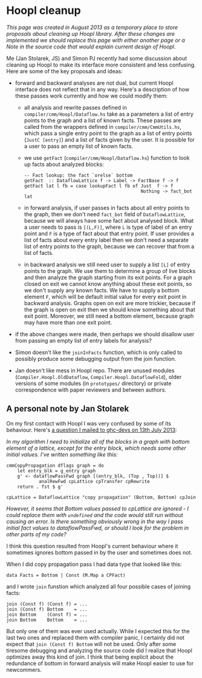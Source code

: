 # Hoopl cleanup

*This page was created in August 2013 as a temporary place to store proposals about cleaning up Hoopl library. After these changes are implemented we should replace this page with either another page or a Note in the source code that would explain current design of Hoopl.*


Me (Jan Stolarek, JS) and Simon PJ recently had some discussion about cleaning up Hoopl to make its interface more consistent and less confusing. Here are some of the key proposals and ideas:

- forward and backward analyses are not dual, but current Hoopl interface does not reflect that in any way. Here's a description of how these passes work currently and how we could modify them:

  - all analysis and rewrite passes defined in `compiler/cmm/Hoopl/Dataflow.hs` take as a parameters a list of entry points to the graph and a list of known facts. These passes are called from the wrappers defined in `compiler/cmm/CmmUtils.hs`, which pass a single entry point to the graph as a list of entry points (`JustC [entry]`) and a list of facts given by the user. It is possible for a user to pass an empty list of known facts.
  - we use `getFact` (`compiler/cmm/Hoopl/Dataflow.hs`) function to look up facts about analyzed blocks:

    ```wiki
    -- Fact lookup: the fact `orelse` bottom
    getFact  :: DataflowLattice f -> Label -> FactBase f -> f
    getFact lat l fb = case lookupFact l fb of Just  f -> f
                                               Nothing -> fact_bot lat
    ```
  - in forward analysis, if user passes in facts about all entry points to the graph, then we don't need `fact_bot` field of `DataflowLattice`, because we will always have some fact about analysed block. What a user needs to pass is `[(L,F)]`, where `L` is type of label of an entry point and `F` is a type of fact about that entry point. If user provides a list of facts about every entry label then we don't need a separate list of entry points to the graph, because we can recover that from a list of facts.
  - in backward analysis we still need user to supply a list `[L]` of entry points to the graph. We use them to determine a group of live blocks and then analyze the graph starting from its exit points. For a graph closed on exit we cannot know anything about these exit points, so we don't supply any known facts. We have to supply a bottom element `F`, which will be default initial value for every exit point in backward analysis. Graphs open on exit are more trickier, because if the graph is open on exit then we should know something about that exit point. Moreover, we still need a bottom element, because graph may have more than one exit point.
- if the above changes were made, then perhaps we should disallow user from passing an empty list of entry labels for analysis?
- Simon doesn't like the `joinInFacts` function, which is only called to possibly produce some debugging output from the join function.
- Jan doesn't like mess in Hoopl repo. There are unused modules (`Compiler.Hoopl.OldDataflow`, `Compiler.Hoopl.DataflowFold`), older versions of some modules (in `prototypes/` directory) or private correspondence with paper reviewers and between authors.

## A personal note by Jan Stolarek


On my first contact with Hoopl I was very confused by some of its behaviour. Here's [ a question I mailed to ghc-devs on 13th July 2013](http://www.haskell.org/pipermail/ghc-devs/2013-July/001757.html):

*In my algorithm I need to initialize all of the blocks in a graph with bottom element of a lattice, except for the entry block, which needs some other initial values. I've written something like this:*

```wiki
cmmCopyPropagation dflags graph = do
    let entry_blk = g_entry graph
    g' <- dataflowPassFwd graph [(entry_blk, (Top , Top))] $
            analRewFwd cpLattice cpTransfer cpRewrite
    return . fst $ g'

cpLattice = DataflowLattice "copy propagation" (Bottom, Bottom) cpJoin
```

*However, it seems that Bottom values passed to cpLattice are ignored - I could replace them with `undefined` and the code would still run without causing an error. Is there something obviously wrong in the way I pass initial fact values to dataflowPassFwd, or should I look for the problem in other parts of my code?*


I think this question resulted from Hoopl's current behaviour where it sometimes ignores bottom passed in by the user and sometimes does not.


When I did copy propagation pass I had data type that looked like this:

```wiki
data Facts = Bottom | Const (M.Map a CPFact)
```


and I wrote `join` funstion which analyzed all four possible cases of joining facts:

```wiki
join (Const f) (Const f) = ...
join (Const f) Bottom    = ...
join Bottom    (Const f) = ...
join Bottom    Bottom    = ...
```


But only one of them was ever used actually. While I expected this for the last two ones and replaced them with compiler panic, I certainly did not expect that `join (Const f) Bottom` will not be used. Only after some tiresome debugging and analyzing the source code did I realize that Hoopl optimizes away this kind of join. I think that being explicit about the redundance of bottom in forward analysis will make Hoopl easier to use for newcommers.
